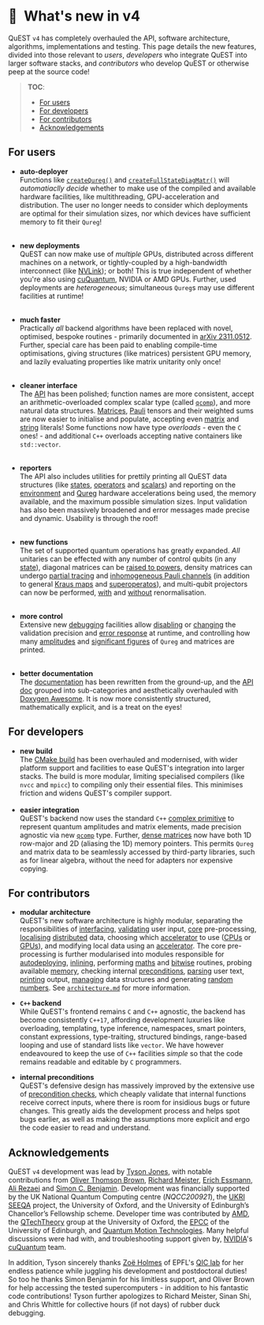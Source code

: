 # 🎉  What's new in v4

<!--
  Version 4 feature list
  (this comment must be under the title for valid doxygen rendering)
  
  @author Tyson Jones
-->

QuEST `v4` has completely overhauled the API, software architecture, algorithms, implementations and testing. This page details the new features, divided into those relevant to _users_, _developers_ who integrate QuEST into larger software stacks, and _contributors_ who develop QuEST or otherwise peep at the source code!


<!-- 
    we are using explicit <a>, rather than markdown links,
    for Doxygen compatibility. It cannot handle [](#sec)
    links, and its <a> anchors are not scoped to files, so
    we here prefix each name with the filename. Grr!
-->

> **TOC**:
> - <a href="#v4_for-users">For users</a>
> - <a href="#v4_for-developers">For developers</a>
> - <a href="#v4_for-contributors">For contributors</a>
> - <a href="#v4_acknowledgements">Acknowledgements</a>



<!-- permit doxygen to reference section -->
<a id="v4_for-users"></a>

## For users


- **auto-deployer** <br>
  Functions like [`createQureg()`](https://quest-kit.github.io/QuEST/group__qureg__create.html#gab3a231fba4fd34ed95a330c91fcb03b3) and [`createFullStateDiagMatr()`](https://quest-kit.github.io/QuEST/group__matrices__create.html#ga3f4b64689928ea8489a4860e3a7a530f) will _automatiaclly decide_ whether to make use of the compiled and available hardware facilities, like multithreading, GPU-acceleration and distribution. The user no longer needs to consider which deployments are optimal for their simulation sizes, nor which devices have sufficient memory to fit their `Qureg`!
  <br><br>
- **new deployments** <br>
  QuEST can now make use of _multiple_ GPUs, distributed across different machines on a network, or tightly-coupled by a high-bandwidth interconnect (like [NVLink](https://www.nvidia.com/en-gb/design-visualization/nvlink-bridges/)); or both! This is true independent of whether you're also using [cuQuantum](https://developer.nvidia.com/cuquantum-sdk), NVIDIA or AMD GPUs. Further, used deployments are _heterogeneous_; simultaneous `Qureg`s may use different facilities at runtime!
  <br><br>
- **much faster** <br>
  Practically _all_ backend algorithms have been replaced with novel, optimised, bespoke routines - primarily documented in [arXiv 2311.0512](https://arxiv.org/abs/2311.01512). Further, special care has been paid to enabling compile-time optimisations, giving structures (like matrices) persistent GPU memory, and lazily evaluating properties like matrix unitarity only once!
  <br><br>

- **cleaner interface** <br>
  The [API](https://quest-kit.github.io/QuEST/group__api.html) has been polished; function names are more consistent, accept an arithmetic-overloaded complex scalar type (called [`qcomp`](https://quest-kit.github.io/QuEST/group__types.html#ga4971f489e74bb185b9b2672c14301983)), and more natural data structures. [Matrices](https://quest-kit.github.io/QuEST/group__matrices__structs.html), [Pauli](https://quest-kit.github.io/QuEST/group__paulis__structs.html) tensors and their weighted sums are now easier to initialise and populate, accepting even [matrix](https://quest-kit.github.io/QuEST/group__matrices__getters.html#ga26b07c3f52280ec4bd6eef6f2aa8e74c) and [string](https://quest-kit.github.io/QuEST/group__paulis__create.html#ga78498f299d633f7e81d71981e43d86bb) literals!
  Some functions now have type _overloads_ - even the `C` ones! - and additional `C++` overloads accepting native containers like `std::vector`.
  <br><br>
- **reporters** <br>
  The API also includes utilities for prettily printing all QuEST data structures (like [states](https://quest-kit.github.io/QuEST/group__qureg__report.html#ga2a9df2538e537332b1aef8596ce337b2), [operators](https://quest-kit.github.io/QuEST/group__matrices__reporters.html) and [scalars](https://quest-kit.github.io/QuEST/group__types.html#gacace04762fc169c3d536a82074d4cdf9)) and reporting on the [environment](https://quest-kit.github.io/QuEST/group__environment.html#ga08bf98478c4bf21b0759fa7cd4a97496) and [Qureg](https://quest-kit.github.io/QuEST/group__qureg__report.html#ga97d96af7c7ea7b31e32cbe3b25377e09) hardware accelerations being used, the memory available, and the maximum possible simulation sizes. 
  Input validation has also been massively broadened and error messages made precise and dynamic. Usability is through the roof!
  <br><br>
- **new functions** <br>
  The set of supported quantum operations has greatly expanded. _All_ unitaries can be effected with any number of control qubits (in any [state](https://quest-kit.github.io/QuEST/group__op__compmatr.html#ga2f4526fe3a4f96509040151f3d31535a)), diagonal matrices can be [raised to powers](https://quest-kit.github.io/QuEST/group__op__diagmatr.html#ga7e07c28332d7d89784166f82cdd26eb9), density matrices can undergo [partial tracing](https://quest-kit.github.io/QuEST/group__calc__partialtrace.html) and [inhomogeneous Pauli channels](https://quest-kit.github.io/QuEST/group__decoherence.html#ga51a7f8d5ba0b142c37a698deed07bc28) (in addition to general [Kraus maps](https://quest-kit.github.io/QuEST/group__decoherence.html#ga57753c0d2deac93d3395c5b20a0122f0) and [superoperatos](https://quest-kit.github.io/QuEST/group__decoherence.html#ga6afbb4f2bb3a9c382861feb8a7b70951)), and multi-qubit projectors can now be performed, [with](https://quest-kit.github.io/QuEST/group__op__measurement.html#ga6bd438f3ebd80cf017292bb68542ed8f) and [without](https://quest-kit.github.io/QuEST/group__op__projectors.html#gaa4bde7e5a344fb46cf3119d462b18745) renormalisation.
  <br><br>
- **more control** <br>
  Extensive new [debugging](https://quest-kit.github.io/QuEST/group__debug.html) facilities allow [disabling](https://quest-kit.github.io/QuEST/group__debug__validation.html#ga5999824df0785ea88fb2d5b5582f2b46) or [changing](https://quest-kit.github.io/QuEST/group__debug__validation.html#gae395568df6def76045ec1881fcb4e6d1) the validation precision and [error response](https://quest-kit.github.io/QuEST/group__debug__validation.html#ga14b6e7ce08465e36750da3acbc41062f) at runtime, and controlling how many [amplitudes](https://quest-kit.github.io/QuEST/group__debug__reporting.html#ga093c985b1970a0fd8616c01b9825979a) and [significant figures](https://quest-kit.github.io/QuEST/group__debug__reporting.html#ga15d46e5d813f70b587762814964e1994) of `Qureg` and matrices are printed.
  <br><br>
- **better documentation** <br>
  The [documentation](/docs/) has been rewritten from the ground-up, and the [API doc](https://quest-kit.github.io/QuEST/topics.html) grouped into sub-categories and aesthetically overhauled with [Doxygen Awesome](https://jothepro.github.io/doxygen-awesome-css/). It is now more consistently structured, mathematically explicit, and is a treat on the eyes!



<!-- permit doxygen to reference section -->
<a id="v4_for-developers"></a>

## For developers

- **new build** <br>
  The [CMake build](cmake.md) has been overhauled and modernised, with wider platform support and facilities to ease QuEST's integration into larger stacks. The build is more modular, limiting specialised compilers (like `nvcc` and `mpicc`) to compiling only their essential files. This minimises friction and widens QuEST's compiler support.
  <br><br>
- **easier integration** <br>
  QuEST's backend now uses the standard `C++` [complex primitive](https://en.cppreference.com/w/cpp/numeric/complex) to represent quantum amplitudes and matrix elements, made precision agnostic via new [`qcomp`]([`qcomp`](https://quest-kit.github.io/QuEST/group__types.html#ga4971f489e74bb185b9b2672c14301983)) type. Further, [dense matrices](https://quest-kit.github.io/QuEST/structCompMatr.html) now have both 1D row-major and 2D (aliasing the 1D) memory pointers. This permits `Qureg` and matrix data to be seamlessly accessed by third-party libraries, such as for linear algebra, without the need for adapters nor expensive copying.



<!-- permit doxygen to reference section -->
<a id="v4_for-contributors"></a>

## For contributors

- **modular architecture** <br>
  QuEST's new software architecture is highly modular, separating the responsibilities of [interfacing](/quest/src/api), [validating](/quest/src/core/validation.cpp) user input, [core](/quest/src/core/) pre-processing, [localising](/quest/src/core/localiser.cpp) [distributed](/quest/src/comm/comm_routines.cpp) data, choosing which [accelerator](/quest/src/core/accelerator.cpp) to use ([CPUs](/quest/src/cpu/) or [GPUs](/quest/src/gpu/)), and modifying local data using an [accelerator](/quest/src/cpu/cpu_subroutines.cpp). The core pre-processing is further modularised into modules responsible for [autodeploying](/quest/src/core/autodeployer.cpp), [inlining](/quest/src/core/inliner.hpp), performing [maths](/quest/src/core/fastmath.hpp) and [bitwise](/quest/src/core/bitwise.hpp) routines, probing available [memory](/quest/src/core/memory.cpp), checking internal [preconditions](/quest/src/core/errors.cpp), [parsing](/quest/src/core/parser.cpp) user text, [printing](/quest/src/core/printer.cpp) output, [managing](/quest/src/core/utilities.cpp) data structures and generating [random numbers](/quest/src/core/randomiser.cpp).
  See [`architecture.md`](architecture.md) for more information.

- **`C++` backend** <br>
  While QuEST's frontend remains `C` and `C++` agnostic, the backend has become consistently `C++17`, affording development luxuries like overloading, templating, type inference, namespaces, smart pointers, constant expressions, type-traiting, structured bindings, range-based looping and use of standard lists like `vector`. We have however endeavoured to keep the use of `C++` facilities _simple_ so that the code remains readable and editable by `C` programmers.

- **internal preconditions** <br>
  QuEST's defensive design has massively improved by the extensive use of [precondition checks](/quest/src/core/errors.cpp), which cheaply validate that internal functions receive correct inputs, where there is room for insidious bugs or future changes.
  This greatly aids the development process and helps spot bugs earlier, as well as making the assumptions more explicit and ergo the code easier to read and understand.


<!-- permit doxygen to reference section -->
<a id="v4_acknowledgements"></a>

## Acknowledgements

QuEST `v4` development was lead by [Tyson Jones](https://tysonjones.io/index.html), with notable contributions from [Oliver Thomson Brown](https://www.epcc.ed.ac.uk/about-us/our-team/dr-oliver-brown), [Richard Meister](https://github.com/rrmeister), [Erich Essmann](https://www.research.ed.ac.uk/en/persons/erich-essmann), [Ali Rezaei](https://www.research.ed.ac.uk/en/persons/ali-rezaei) and [Simon C. Benjamin](https://www.materials.ox.ac.uk/peoplepages/benjamin.html). Development was financially supported by the UK National Quantum Computing centre (_NQCC200921_), the [UKRI SEEQA](https://gtr.ukri.org/projects?ref=EP%2FY004655%2F1#/tabOverview) project, the University of Oxford, and the University of Edinburgh’s Chancellor’s Fellowship scheme. Developer time was contributed by [AMD](https://www.amd.com/en.html), the [QTechTheory](https://qtechtheory.org/) group at the University of Oxford, the [EPCC](https://www.epcc.ed.ac.uk/) of the University of Edinburgh, and [Quantum Motion Technologies](https://quantummotion.tech/). Many helpful discussions were had with, and troubleshooting support given by, [NVIDIA](https://www.nvidia.com)'s [cuQuantum](https://developer.nvidia.com/cuquantum-sdk) team.

In addition, Tyson sincerely thanks [Zoë Holmes](https://www.epfl.ch/labs/qic/prof-zoe-holmes/) of EPFL's [QIC lab](https://www.epfl.ch/labs/qic/) for her endless patience while juggling his development and postdoctoral duties! So too he thanks Simon Benjamin for his limitless support, and Oliver Brown for help accessing the tested supercomputers - in addition to his fantastic code contributions! Tyson further apologizes to Richard Meister, Sinan Shi, and Chris Whittle for collective hours (if not days) of rubber duck debugging.

